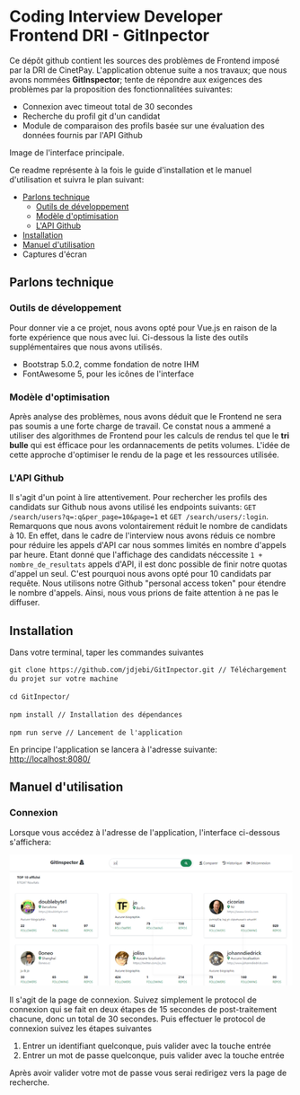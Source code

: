 # Coding Interview Developer Frontend DRI - GitInpector

Ce dépôt github contient les sources des problèmes de Frontend imposé par la DRI de CinetPay. L'application obtenue suite a nos travaux; que nous avons nommées **GitInspector**; tente de répondre aux exigences des problèmes par la proposition des fonctionnalitées suivantes:

- Connexion avec timeout total de 30 secondes
- Recherche du profil git d'un candidat
- Module de comparaison des profils basée sur une évaluation des données fournis par l'API Github

Image de l'interface principale.

Ce readme représente à la fois le guide d'installation et le manuel d'utilisation et suivra le plan suivant:

- [Parlons technique](#parlons-technique)
    - [Outils de développement](#outils-de-développement)
    - [Modèle d'optimisation](#modèle-d'optimisation)
    - [L'API Github](#l'api-github)
- [Installation](#installation)
- [Manuel d'utilisation](#manuel-d'utilisation)
- Captures d'écran

## Parlons technique

### Outils de développement

Pour donner vie a ce projet, nous avons opté pour Vue.js en raison de la forte expérience que nous avec lui. Ci-dessous la liste des outils supplémentaires que nous avons utilisés.

- Bootstrap 5.0.2, comme fondation de notre IHM
- FontAwesome 5, pour les icônes de l'interface

### Modèle d'optimisation

Après analyse des problèmes, nous avons déduit que le Frontend ne sera pas soumis a une forte charge de travail. Ce constat nous a ammené a utiliser des algorithmes de Frontend pour les calculs de rendus tel que le **tri bulle** qui est éfficace pour les ordannacements de petits volumes. L'idée de cette approche d'optimiser le rendu de la page et les ressources utilisée.

### L'API Github

Il s'agit d'un point à lire attentivement. Pour rechercher les profils des candidats sur Github nous avons utilisé les endpoints suivants: `GET /search/users?q=:q&per_page=10&page=1` et `GET /search/users/:login`. Remarquons que nous avons volontairement réduit le nombre de candidats à 10. En effet, dans le cadre de l'interview nous avons réduis ce nombre pour réduire les appels d'API car nous sommes limités en nombre d'appels par heure. Etant donné que l'affichage des candidats néccessite `1 + nombre_de_resultats` appels d'API, il est donc possible de finir notre quotas d'appel un seul. C'est pourquoi nous avons opté pour 10 candidats par requête. Nous utilisons notre Github "personal access token" pour étendre le nombre d'appels. Ainsi, nous vous prions de faite attention à ne pas le diffuser.

## Installation

Dans votre terminal, taper les commandes suivantes
```
git clone https://github.com/jdjebi/GitInpector.git // Téléchargement du projet sur votre machine

cd GitInpector/

npm install // Installation des dépendances

npm run serve // Lancement de l'application
```
En principe l'application se lancera à l'adresse suivante: [http://localhost:8080/](http://localhost:8080/)

## Manuel d'utilisation

### Connexion

Lorsque vous accédez à l'adresse de l'application, l'interface ci-dessous s'affichera:

![Page de connexion](doc/login.png)

Il s'agit de la page de connexion. Suivez simplement  le protocol de connexion qui se fait en deux étapes de 15 secondes de post-traitement chacune, donc un total de 30 secondes. Puis effectuer le protocol de connexion suivez les étapes suivantes

1. Entrer un identifiant quelconque, puis valider avec la touche entrée
2. Entrer un mot de passe quelconque, puis valider avec la touche entrée

Après avoir valider votre mot de passe vous serai redirigez vers la page de recherche.
